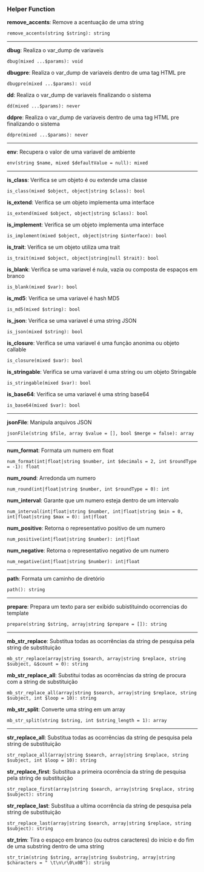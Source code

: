 ### Helper Function

**remove_accents**: Remove a acentuação de uma string

    remove_accents(string $string): string

---

**dbug**: Realiza o var_dump de variaveis

    dbug(mixed ...$params): void
    
**dbugpre**: Realiza o var_dump de variaveis dentro de uma tag HTML pre

    dbugpre(mixed ...$params): void
    
**dd**: Realiza o var_dump de variaveis finalizando o sistema

    dd(mixed ...$params): never
    
**ddpre**: Realiza o var_dump de variaveis dentro de uma tag HTML pre finalizando o sistema

    ddpre(mixed ...$params): never

---

**env**: Recupera o valor de uma variavel de ambiente

    env(string $name, mixed $defaultValue = null): mixed

---
    
**is_class**: Verifica se um objeto é ou extende uma classe

    is_class(mixed $object, object|string $class): bool

**is_extend**: Verifica se um objeto implementa uma interface

    is_extend(mixed $object, object|string $class): bool

**is_implement**: Verifica se um objeto implementa uma interface

    is_implement(mixed $object, object|string $interface): bool

**is_trait**: Verifica se um objeto utiliza uma trait

    is_trait(mixed $object, object|string|null $trait): bool
    
**is_blank**: Verifica se uma variavel é nula, vazia ou composta de espaços em branco

    is_blank(mixed $var): bool
    
**is_md5**: Verifica se uma variavel é hash MD5

    is_md5(mixed $string): bool
    
**is_json**: Verifica se uma variavel é uma string JSON

    is_json(mixed $string): bool
    
**is_closure**: Verifica se uma variavel é uma função anonima ou objeto callable

    is_closure(mixed $var): bool
    
**is_stringable**: Verifica se uma variavel é uma string ou um objeto Stringable

    is_stringable(mixed $var): bool
    
**is_base64**: Verifica se uma variavel é uma string base64

    is_base64(mixed $var): bool

---

**jsonFile**: Manipula arquivos JSON

    jsonFile(string $file, array $value = [], bool $merge = false): array

---
    
**num_format**: Formata um numero em float

    num_format(int|float|string $number, int $decimals = 2, int $roundType = -1): float
    
**num_round**: Arredonda um numero

    num_round(int|float|string $number, int $roundType = 0): int
    
**num_interval**: Garante que um numero esteja dentro de um intervalo

    num_interval(int|float|string $number, int|float|string $min = 0, int|float|string $max = 0): int|float
    
**num_positive**: Retorna o representativo positivo de um numero

    num_positive(int|float|string $number): int|float
    
**num_negative**: Retorna o representativo negativo de um numero

    num_negative(int|float|string $number): int|float

---

**path**: Formata um caminho de diretório

    path(): string

---
    
**prepare**: Prepara um texto para ser exibido subistituindo ocorrencias do template

    prepare(string $string, array|string $prepare = []): string

---

**mb_str_replace**: Substitua todas as ocorrências da string de pesquisa pela string de substituição

    mb_str_replace(array|string $search, array|string $replace, string $subject, &$count = 0): string
    
**mb_str_replace_all**: Substitui todas as ocorrências da string de procura com a string de substituição

    mb_str_replace_all(array|string $search, array|string $replace, string $subject, int $loop = 10): string
    
**mb_str_split**: Converte uma string em um array

    mb_str_split(string $string, int $string_length = 1): array

---

**str_replace_all**: Substitua todas as ocorrências da string de pesquisa pela string de substituição

    str_replace_all(array|string $search, array|string $replace, string $subject, int $loop = 10): string
    
**str_replace_first**: Substitua a primeira ocorrência da string de pesquisa pela string de substituição

    str_replace_first(array|string $search, array|string $replace, string $subject): string
    
**str_replace_last**: Substitua a ultima ocorrência da string de pesquisa pela string de substituição

    str_replace_last(array|string $search, array|string $replace, string $subject): string
    
**str_trim**: Tira o espaço em branco (ou outros caracteres) do início e do fim de uma substring dentro de uma string

    str_trim(string $string, array|string $substring, array|string $characters = " \t\n\r\0\x0B"): string
  
